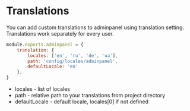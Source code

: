 # Translations

You can add custom translations to adminpanel using translation setting.
Translations work separately for every user.

```javascript
module.exports.adminpanel = {
    translation: {
        locales: ['en', 'ru', 'de', 'ua'],
        path: 'config/locales/adminpanel',
        defaultLocale: 'en'
    },
}
```

- locales - list of locales
- path - relative path to your translations from project directory
- defaultLocale - default locale, locales[0] if not defined



